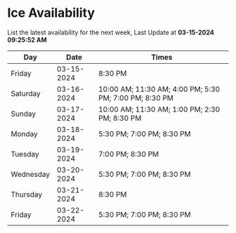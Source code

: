 # Ice Availability

List the latest availability for the next week, Last Update at **03-15-2024 09:25:52 AM**

| Day         | Date        | Times       |
| ----------- | ----------- | ----------- |
|Friday|03-15-2024|8:30 PM|
|Saturday|03-16-2024|10:00 AM; 11:30 AM; 4:00 PM; 5:30 PM; 7:00 PM; 8:30 PM|
|Sunday|03-17-2024|10:00 AM; 11:30 AM; 1:00 PM; 2:30 PM; 8:30 PM|
|Monday|03-18-2024|5:30 PM; 7:00 PM; 8:30 PM|
|Tuesday|03-19-2024|7:00 PM; 8:30 PM|
|Wednesday|03-20-2024|5:30 PM; 7:00 PM; 8:30 PM|
|Thursday|03-21-2024|8:30 PM|
|Friday|03-22-2024|5:30 PM; 7:00 PM; 8:30 PM|
